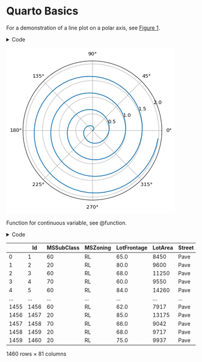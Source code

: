 # Quarto Basics

For a demonstration of a line plot on a polar axis, see
[Figure 1](#fig-polar).

<details>
<summary>Code</summary>

``` python
import numpy as np
import matplotlib.pyplot as plt

r = np.arange(0, 2, 0.01)
theta = 4 * np.pi * r
fig, ax = plt.subplots(
  subplot_kw = {'projection': 'polar'} 
)
ax.plot(theta, r)
ax.set_rticks([0.5, 1, 1.5, 2])
ax.grid(True)
plt.show()
```

</details>

<img src="report_files/figure-commonmark/fig-polar-output-1.png"
id="fig-polar" alt="Figure 1: A line plot on a polar axis" />

Function for continuous variable, see @function.

<details>
<summary>Code</summary>

``` python
import numpy as np
import pandas as pd
df = pd.read_csv(r"E:\source\repos\OrionSummerInternship-2023\data\raw\train.csv")
df
```

</details>
<div>
<style scoped>
    .dataframe tbody tr th:only-of-type {
        vertical-align: middle;
    }
&#10;    .dataframe tbody tr th {
        vertical-align: top;
    }
&#10;    .dataframe thead th {
        text-align: right;
    }
</style>

|      | Id   | MSSubClass | MSZoning | LotFrontage | LotArea | Street | Alley | LotShape | LandContour | Utilities | ... | PoolArea | PoolQC | Fence | MiscFeature | MiscVal | MoSold | YrSold | SaleType | SaleCondition | SalePrice |
|------|------|------------|----------|-------------|---------|--------|-------|----------|-------------|-----------|-----|----------|--------|-------|-------------|---------|--------|--------|----------|---------------|-----------|
| 0    | 1    | 60         | RL       | 65.0        | 8450    | Pave   | NaN   | Reg      | Lvl         | AllPub    | ... | 0        | NaN    | NaN   | NaN         | 0       | 2      | 2008   | WD       | Normal        | 208500    |
| 1    | 2    | 20         | RL       | 80.0        | 9600    | Pave   | NaN   | Reg      | Lvl         | AllPub    | ... | 0        | NaN    | NaN   | NaN         | 0       | 5      | 2007   | WD       | Normal        | 181500    |
| 2    | 3    | 60         | RL       | 68.0        | 11250   | Pave   | NaN   | IR1      | Lvl         | AllPub    | ... | 0        | NaN    | NaN   | NaN         | 0       | 9      | 2008   | WD       | Normal        | 223500    |
| 3    | 4    | 70         | RL       | 60.0        | 9550    | Pave   | NaN   | IR1      | Lvl         | AllPub    | ... | 0        | NaN    | NaN   | NaN         | 0       | 2      | 2006   | WD       | Abnorml       | 140000    |
| 4    | 5    | 60         | RL       | 84.0        | 14260   | Pave   | NaN   | IR1      | Lvl         | AllPub    | ... | 0        | NaN    | NaN   | NaN         | 0       | 12     | 2008   | WD       | Normal        | 250000    |
| ...  | ...  | ...        | ...      | ...         | ...     | ...    | ...   | ...      | ...         | ...       | ... | ...      | ...    | ...   | ...         | ...     | ...    | ...    | ...      | ...           | ...       |
| 1455 | 1456 | 60         | RL       | 62.0        | 7917    | Pave   | NaN   | Reg      | Lvl         | AllPub    | ... | 0        | NaN    | NaN   | NaN         | 0       | 8      | 2007   | WD       | Normal        | 175000    |
| 1456 | 1457 | 20         | RL       | 85.0        | 13175   | Pave   | NaN   | Reg      | Lvl         | AllPub    | ... | 0        | NaN    | MnPrv | NaN         | 0       | 2      | 2010   | WD       | Normal        | 210000    |
| 1457 | 1458 | 70         | RL       | 66.0        | 9042    | Pave   | NaN   | Reg      | Lvl         | AllPub    | ... | 0        | NaN    | GdPrv | Shed        | 2500    | 5      | 2010   | WD       | Normal        | 266500    |
| 1458 | 1459 | 20         | RL       | 68.0        | 9717    | Pave   | NaN   | Reg      | Lvl         | AllPub    | ... | 0        | NaN    | NaN   | NaN         | 0       | 4      | 2010   | WD       | Normal        | 142125    |
| 1459 | 1460 | 20         | RL       | 75.0        | 9937    | Pave   | NaN   | Reg      | Lvl         | AllPub    | ... | 0        | NaN    | NaN   | NaN         | 0       | 6      | 2008   | WD       | Normal        | 147500    |

<p>1460 rows × 81 columns</p>
</div>
